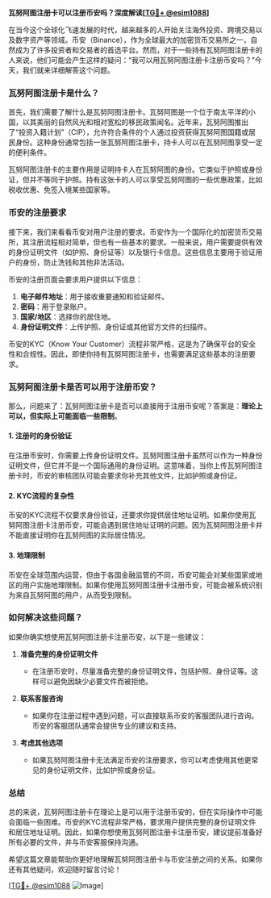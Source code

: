 **瓦努阿图注册卡可以注册币安吗？深度解读[[TG💪+ @esim1088](https://t.me/s/esim1088)]**

在当今这个全球化飞速发展的时代，越来越多的人开始关注海外投资、跨境交易以及数字资产等领域。币安（Binance），作为全球最大的加密货币交易所之一，自然成为了许多投资者和交易者的首选平台。然而，对于一些持有瓦努阿图注册卡的人来说，他们可能会产生这样的疑问：“我可以用瓦努阿图注册卡注册币安吗？”今天，我们就来详细解答这个问题。

### 瓦努阿图注册卡是什么？

首先，我们需要了解什么是瓦努阿图注册卡。瓦努阿图是一个位于南太平洋的小国，以其美丽的自然风光和相对宽松的移民政策闻名。近年来，瓦努阿图推出了“投资入籍计划”（CIP），允许符合条件的个人通过投资获得瓦努阿图国籍或居民身份。这种身份通常包括一张瓦努阿图注册卡，持卡人可以在瓦努阿图享受一定的便利条件。

瓦努阿图注册卡的主要作用是证明持卡人在瓦努阿图的身份。它类似于护照或身份证，但并不等同于护照。持有这张卡的人可以享受瓦努阿图的一些优惠政策，比如税收优惠、免签入境某些国家等。

### 币安的注册要求

接下来，我们来看看币安对用户注册的要求。币安作为一个国际化的加密货币交易所，其注册流程相对简单，但也有一些基本的要求。一般来说，用户需要提供有效的身份证明文件（如护照、身份证等）以及银行卡信息。这些信息主要用于验证用户的身份，防止洗钱和其他非法活动。

币安的注册页面会要求用户提供以下信息：
1. **电子邮件地址**：用于接收重要通知和验证邮件。
2. **密码**：用于登录账户。
3. **国家/地区**：选择你的居住地。
4. **身份证明文件**：上传护照、身份证或其他官方文件的扫描件。

币安的KYC（Know Your Customer）流程非常严格，这是为了确保平台的安全性和合规性。因此，即使你持有瓦努阿图注册卡，也需要满足这些基本的注册要求。

### 瓦努阿图注册卡是否可以用于注册币安？

那么，问题来了：瓦努阿图注册卡是否可以直接用于注册币安呢？答案是：**理论上可以，但实际上可能面临一些限制**。

#### 1. 注册时的身份验证
在注册币安时，你需要上传身份证明文件。瓦努阿图注册卡虽然可以作为一种身份证明文件，但它并不是一个国际通用的身份证明。这意味着，当你上传瓦努阿图注册卡时，币安的审核团队可能会要求你补充其他文件，比如护照或身份证。

#### 2. KYC流程的复杂性
币安的KYC流程不仅要求身份验证，还要求你提供居住地址证明。如果你使用瓦努阿图注册卡注册币安，可能会遇到居住地址证明的问题。因为瓦努阿图注册卡并不能直接证明你在瓦努阿图的实际居住情况。

#### 3. 地理限制
币安在全球范围内运营，但由于各国金融监管的不同，币安可能会对某些国家或地区的用户实施地理限制。如果你使用瓦努阿图注册卡注册币安，可能会被系统识别为来自瓦努阿图的用户，从而受到限制。

### 如何解决这些问题？

如果你确实想使用瓦努阿图注册卡注册币安，以下是一些建议：

1. **准备完整的身份证明文件**
   - 在注册币安时，尽量准备完整的身份证明文件，包括护照、身份证等。这样可以避免因缺少必要文件而被拒绝。

2. **联系客服咨询**
   - 如果你在注册过程中遇到问题，可以直接联系币安的客服团队进行咨询。币安的客服团队通常会提供专业的建议和支持。

3. **考虑其他选项**
   - 如果瓦努阿图注册卡无法满足币安的注册要求，你可以考虑使用其他更常见的身份证明文件，比如护照或身份证。

### 总结

总的来说，瓦努阿图注册卡在理论上是可以用于注册币安的，但在实际操作中可能会面临一些困难。币安的KYC流程非常严格，要求用户提供完整的身份证明文件和居住地址证明。因此，如果你想使用瓦努阿图注册卡注册币安，建议提前准备好所有必要的文件，并与币安客服保持沟通。

希望这篇文章能帮助你更好地理解瓦努阿图注册卡与币安注册之间的关系。如果你还有其他疑问，欢迎随时留言讨论！

[[TG💪+ @esim1088](https://t.me/s/esim1088) ![Image](https://i.postimg.cc/4NQfJmqS/Snipaste-2025-05-13-00-14-12.png)]